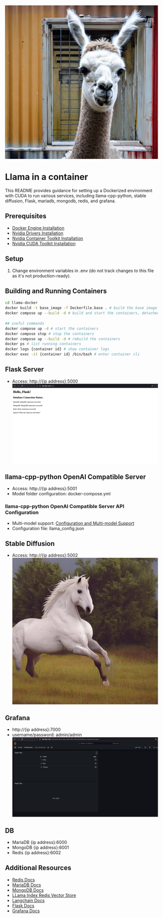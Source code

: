 ![Llama in a container](assets/llama-container.png)


# Llama in a container

This README provides guidance for setting up a Dockerized environment with CUDA to run various services, including llama-cpp-python, stable diffusion, Flask, mariadb, mongodb, redis, and grafana.

## Prerequisites
- [Docker Engine Installation](https://docs.docker.com/engine/install/)
- [Nvidia Drivers Installation](https://www.nvidia.com/Download/index.aspx?lang=en-us)
- [Nvidia Container Toolkit Installation](https://docs.nvidia.com/datacenter/cloud-native/container-toolkit/latest/install-guide.html)
- [Nvidia CUDA Toolkit Installation](https://docs.nvidia.com/cuda/cuda-quick-start-guide/index.html)

## Setup
1. Change environment variables in .env (do not track changes to this file as it's not production-ready).

## Building and Running Containers
```sh
cd llama-docker
docker build -t base_image -f Dockerfile.base . # build the base image
docker compose up --build -d # build and start the containers, detached

## useful commands
docker compose up -d # start the containers
docker compose stop # stop the containers
docker compose up --build -d # rebuild the containers
docker ps # list running containers
docker logs {container id} # show container logs
docker exec -it {container id} /bin/bash # enter container cli
```

## Flask Server
- Access: http://{ip address}:5000
  ![Initial Run](assets/initial_run.png)

## llama-cpp-python OpenAI Compatible Server
- Access: http://{ip address}:5001
- Model folder configuration: docker-compose.yml

### llama-cpp-python OpenAI Compatible Server API Configuration
- Multi-model support: [Configuration and Multi-model Support](https://llama-cpp-python.readthedocs.io/en/latest/server/#configuration-and-multi-model-support)
- Configuration file: llama_config.json

## Stable Diffusion
- Access: http://{ip address}:5002
![Stable Diffusion](assets/0.png)

## Grafana
- http://{ip address}:7000
- username/password: admin/admin
![Grafana](assets/grafana_init.png)

## DB
- MariaDB {ip address}:6000
- MongoDB {ip address}:6001
- Redis {ip address}:6002

## Additional Resources
- [Redis Docs](https://redis.io/docs/)
- [MariaDB Docs](https://mariadb.com/kb/en/documentation/)
- [MongoDB Docs](https://www.mongodb.com/basics/get-started)
- [LLama Index Redis Vector Store](https://docs.llamaindex.ai/en/latest/examples/vector_stores/RedisIndexDemo.html#)
- [Langchain Docs](https://python.langchain.com/docs/get_started/quickstart)
- [Flask Docs](https://flask.palletsprojects.com/en/3.0.x/)
- [Grafana Docs](https://grafana.com/docs/grafana/latest/)
